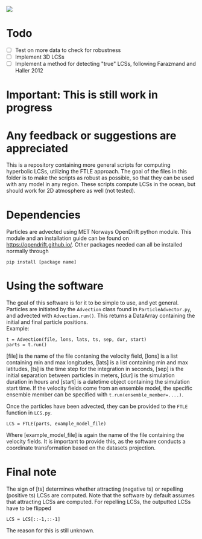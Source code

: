 ![](https://github.com/mateuszmatu/LCS/blob/master/gifs/DG_animation.gif)
# Todo
- [ ] Test on more data to check for robustness
- [ ] Implement 3D LCSs
- [ ] Implement a method for detecting "true" LCSs, following Farazmand and Haller 2012

# Important: This is still work in progress
# Any feedback or suggestions are appreciated

This is a repository containing more general scripts for computing hyperbolic LCSs, utilizing the FTLE approach.
The goal of the files in this folder is to make the scripts as robust as possible, so that they can be used with any model in any region. 
These scripts compute LCSs in the ocean, but should work for 2D atmosphere as well (not tested).

# Dependencies

Particles are advected using MET Norways OpenDrift python module. This module and an installation guide can be found on https://opendrift.github.io/.
Other packages needed can all be installed normally through 
```
pip install [package name]
```

# Using the software

The goal of this software is for it to be simple to use, and yet general. Particles are initiated by the ```Advection``` class found in ```ParticleAdvector.py```, and advected with ```Advection.run()```. This returns a DataArray containing the initial and final particle positions.  
Example:
```
t = Advection(file, lons, lats, ts, sep, dur, start)
parts = t.run()
```
[file] is the name of the file contaning the velocity field, [lons] is a list containing min and max longitudes, [lats] is a list containing min and max latitudes, [ts] is the time step for the integration in seconds, [sep] is the initial separation between particles in meters, [dur] is the simulation duration in hours and [start] is a datetime object containing the simulation start time. 
If the velocity fields come from an ensemble model, the specific ensemble member can be specified with ```t.run(ensemble_member=....)```.

Once the particles have been advected, they can be provided to the ```FTLE``` function in ```LCS.py```.
```
LCS = FTLE(parts, example_model_file)
```
Where [example_model_file] is again the name of the file containing the velocity fields. It is important to provide this, as the software conducts a coordinate transformation based on the datasets projection. 

# Final note
The sign of [ts] determines whether attracting (negative ts) or repelling (positive ts) LCSs are computed. Note that the software by default assumes that attracting LCSs are computed. For repelling LCSs, the outputted LCSs have to be flipped
```
LCS = LCS[::-1,::-1]
```
The reason for this is still unknown.



